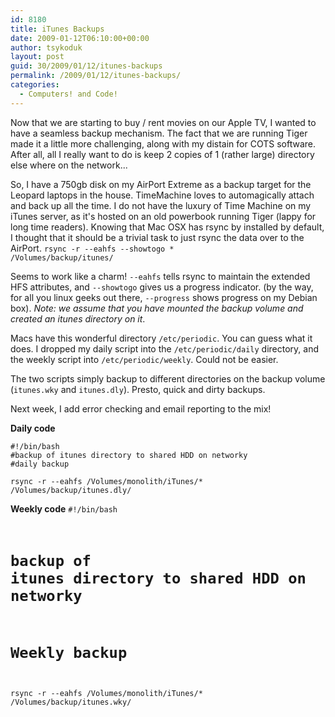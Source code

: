 ```yaml
---
id: 8180
title: iTunes Backups
date: 2009-01-12T06:10:00+00:00
author: tsykoduk
layout: post
guid: 30/2009/01/12/itunes-backups
permalink: /2009/01/12/itunes-backups/
categories:
  - Computers! and Code!
---
```

Now that we are starting to buy / rent movies on our Apple TV, I wanted to have a seamless backup mechanism. The fact that we are running Tiger made it a little more challenging, along with my distain for <span class="caps">COTS</span> software. After all, all I really want to do is keep 2 copies of 1 (rather large) directory else where on the network...

<!--more-->

So, I have a 750gb disk on my AirPort Extreme as a backup target for the Leopard laptops in the house. TimeMachine loves to automagically attach and back up all the time. I do not have the luxury of Time Machine on my iTunes server, as it's hosted on an old powerbook running Tiger (lappy for long time readers). Knowing that Mac <span class="caps">OSX</span> has rsync by installed by default, I thought that it should be a trivial task to just rsync the data over to the AirPort.
<code>rsync -r --eahfs --showtogo * /Volumes/backup/itunes/</code>

Seems to work like a charm! <code>--eahfs</code> tells rsync to maintain the extended <span class="caps">HFS</span> attributes, and <code>--showtogo</code> gives us a progress indicator. (by the way, for all you linux geeks out there, <code>--progress</code> shows progress on my Debian box). <em>Note: we assume that you have mounted the backup volume and created an itunes directory on it</em>.

Macs have this wonderful directory <code>/etc/periodic</code>. You can guess what it does. I dropped my daily script into the <code>/etc/periodic/daily</code> directory, and the weekly script into <code>/etc/periodic/weekly</code>. Could not be easier.

The two scripts simply backup to different directories on the backup volume (<code>itunes.wky</code> and <code>itunes.dly</code>). Presto, quick and dirty backups.

Next week, I add error checking and email reporting to the mix!

<strong>Daily code</strong>
<pre><code>#!/bin/bash
#backup of itunes directory to shared HDD on networky
#daily backup

rsync -r --eahfs /Volumes/monolith/iTunes/* /Volumes/backup/itunes.dly/</code></pre>
<strong>Weekly code</strong>
</pre><code>#!/bin/bash
# backup of itunes directory to shared HDD on networky
# Weekly backup

rsync -r --eahfs /Volumes/monolith/iTunes/* /Volumes/backup/itunes.wky/</code></pre>